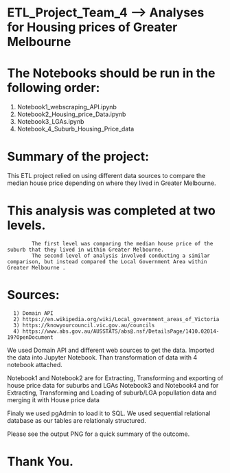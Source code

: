 # ETL_Project_Team_4 --> Analyses for Housing prices of Greater Melbourne 

# The Notebooks should be run in the following order:

1. Notebook1_webscraping_API.ipynb
2. Notebook2_Housing_price_Data.ipynb
3. Notebook3_LGAs.ipynb
4. Notebook_4_Suburb_Housing_Price_data

# Summary of the project:

This ETL project relied on using different data sources to compare the median house price depending on where they lived in Greater Melbourne.

# This analysis was completed at two levels. 
            The first level was comparing the median house price of the suburb that they lived in within Greater Melbourne. 
            The second level of analysis involved conducting a similar comparison, but instead compared the Local Government Area within Greater Melbourne . 

# Sources:
      1) Domain API 
      2) https://en.wikipedia.org/wiki/Local_government_areas_of_Victoria
      3) https://knowyourcouncil.vic.gov.au/councils
      4) https://www.abs.gov.au/AUSSTATS/abs@.nsf/DetailsPage/1410.02014-19?OpenDocument

We used Domain API and different web sources to get the data. Imported the data into Jupyter Notebook. Than transformation of data with 4 notebook attached.
  
  Notebook1 and Notebook2 are for Extracting, Transforming and exporting of house price data for suburbs and LGAs
  Notebook3 and Notebook4 and for Extracting, Transforming and Loading of suburb/LGA popullation data and merging it with House price data
  
  Finaly we used pgAdmin to load it to SQL. We used sequential relational database as our tables are relationaly  structured.
  
  Please see the output PNG for a quick summary of the outcome.
  
  # Thank You.
